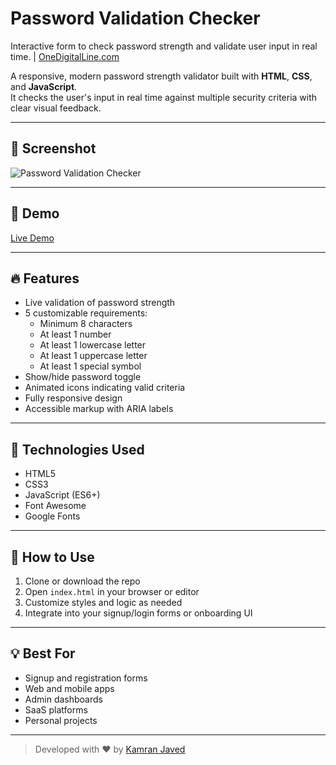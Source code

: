 # Password Validation Checker
Interactive form to check password strength and validate user input in real time. | [OneDigitalLine.com](https://onedigitalline.com)

A responsive, modern password strength validator built with **HTML**, **CSS**, and **JavaScript**.  
It checks the user's input in real time against multiple security criteria with clear visual feedback.

---

## 📸 Screenshot
![Password Validation Checker](https://github.com/user-attachments/assets/efcec6b6-179f-4ec2-873b-82fefa227276)

---

## 🚀 Demo
[Live Demo](https://projects.kamranjaved.com/mini-projects/password-validation-checker)

---

## 🔥 Features
- Live validation of password strength
- 5 customizable requirements:
  - Minimum 8 characters
  - At least 1 number
  - At least 1 lowercase letter
  - At least 1 uppercase letter
  - At least 1 special symbol
- Show/hide password toggle
- Animated icons indicating valid criteria
- Fully responsive design
- Accessible markup with ARIA labels

---

## 🧰 Technologies Used
- HTML5
- CSS3
- JavaScript (ES6+)
- Font Awesome
- Google Fonts

---

## 📂 How to Use
1. Clone or download the repo
2. Open `index.html` in your browser or editor
3. Customize styles and logic as needed
4. Integrate into your signup/login forms or onboarding UI

---

## 💡 Best For
- Signup and registration forms  
- Web and mobile apps  
- Admin dashboards  
- SaaS platforms  
- Personal projects

---

> Developed with ❤️ by [Kamran Javed](https://kamranjaved.com)
